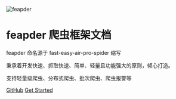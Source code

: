 ![feapder](http://markdown-media.oss-cn-beijing.aliyuncs.com/2021/02/08/feapder.png?x-oss-process=style/markdown-media)

#  feapder 爬虫框架文档

feapder 命名源于 fast-easy-air-pro-spider 缩写

秉承着开发快速、抓取快速、简单、轻量且功能强大的原则，倾心打造。

支持轻量级爬虫、分布式爬虫、批次爬虫、爬虫报警等

[GitHub](https://github.com/Boris-code/feapder)
[Get Started](README.md)
